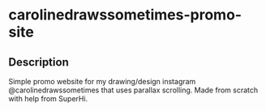 # carolinedrawssometimes-promo-site
## Description

Simple promo website for my drawing/design instagram @carolinedrawssometimes that uses parallax scrolling. Made from scratch with help from SuperHi. 
